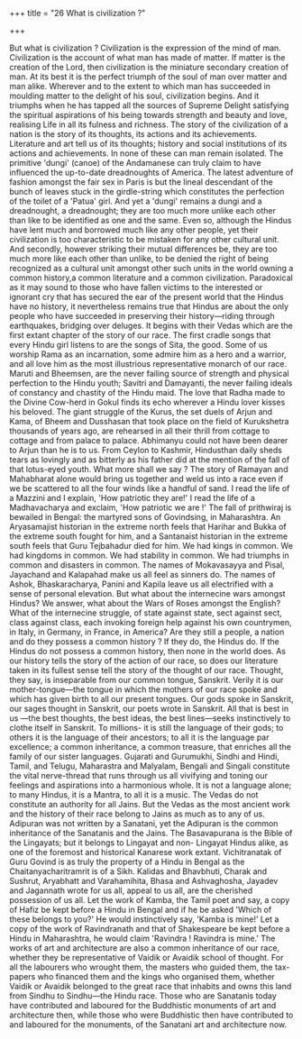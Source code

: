 +++
title = "26 What is civilization ?"

+++

But what is civilization ? Civilization is the expression of the mind of man. Civilization is the account of what man has made of matter. If matter is the creation of the Lord, then civilization is the miniature secondary creation of man. At its best it is the perfect triumph of the soul of man over matter and man alike. Wherever and to the extent to which man has succeeded in moulding matter to the delight of his soul, civilization begins. And it triumphs when he has tapped all the sources of Supreme Delight satisfying the spiritual aspirations of his being towards strength and beauty and love, realising Life in all its fulness and richness. The story of the civilization of a nation is the story of its thoughts, its actions and its achievements. Literature and art tell us of its thoughts; history and social institutions of its actions and achievements. In none of these can man remain isolated. The primitive 'dungi' (canoe) of the Andamanese can truly claim to have influenced the up-to-date dreadnoughts of America. The latest adventure of fashion amongst the fair sex in Paris is but the lineal descendant of the bunch of leaves stuck in the girdle-string which constitutes the perfection of the toilet of a 'Patua' girl. And yet a 'dungi' remains a dungi and a dreadnought, a dreadnought; they are too much more unlike each other than like to be identified as one and the same. Even so, although the Hindus have lent much and borrowed much like any other people, yet their civilization is too characteristic to be mistaken for any other cultural unit. And secondly, however striking their mutual differences be, they are too much more like each other than unlike, to be denied the right of being recognized as a cultural unit amongst other such units in the world owning a common history,a common literature and a common civilization. Paradoxical as it may sound to those who have fallen victims to the interested or ignorant cry that has secured the ear of the present world that the Hindus have no history, it nevertheless remains true that Hindus are about the only people who have succeeded in preserving their history—riding through earthquakes, bridging over deluges. It begins with their Vedas which are the first extant chapter of the story of our race. The first cradle songs that every Hindu girl listens to are the songs of Sita, the good. Some of us worship Rama as an incarnation, some admire him as a hero and a warrior, and all love him as the most illustrious representative monarch of our race. Maruti and Bheemsen, are the never failing source of strength and physical perfection to the Hindu youth; Savitri and Damayanti, the never failing ideals of constancy and chastity of the Hindu maid. The love that Radha made to the Divine Cow-herd in Gokul finds its echo wherever a Hindu lover kisses his beloved. The giant struggle of the Kurus, the set duels of Arjun and Kama, of Bheem and Dusshasan that took place on the field of Kurukshetra thousands of years ago, are rehearsed in all their thrill from cottage to cottage and from palace to palace. Abhimanyu could not have been dearer to Arjun than he is to us. From Ceylon to Kashmir, Hindusthan daily sheds tears as lovingly and as bitterly as his father did at the mention of the fall of that lotus-eyed youth. What more shall we say ? The story of Ramayan and Mahabharat alone would bring us together and weld us into a race even if we be scattered to all the four winds like a handful of sand. I read the life of a Mazzini and I explain, 'How patriotic they are!' I read the life of a Madhavacharya and exclaim, 'How patriotic we are !' The fall of prithwiraj is bewailed in Bengal: the martyred sons of Govindsing, in Maharashtra. An Aryasamajist historian in the extreme north feels that Harihar and Bukka of the extreme south fought for him, and a Santanaist historian in the extreme south feels that Guru Tejbahadur died for him. We had kings in common. We had kingdoms in common. We had stability in common. We had triumphs in common and disasters in common. The names of Mokavasayya and Pisal, Jayachand and Kalapahad make us all feel as sinners do. The names of Ashok, Bhaskaracharya, Panini and Kapila leave us all electrified with a sense of personal elevation. But what about the internecine wars amongst Hindus? We answer, what about the Wars of Roses amongst the English? What of the internecine struggle, of state against state, sect against sect, class against class, each invoking foreign help against his own countrymen, in Italy, in Germany, in France, in America? Are they still a people, a nation and do they possess a common history ? If they do, the Hindus do. If the Hindus do not possess a common history, then none in the world does. As our history tells the story of the action of our race, so does our literature taken in its fullest sense tell the story of the thought of our race. Thought, they say, is inseparable from our common tongue, Sanskrit. Verily it is our mother-tongue—the tongue in which the mothers of our race spoke and which has given birth to all our present tongues. Our gods spoke in Sanskrit, our sages thought in Sanskrit, our poets wrote in Sanskrit. All that is best in us —the best thoughts, the best ideas, the best lines—seeks instinctively to clothe itself in Sanskrit. To millions- it is still the language of their gods; to others it is the language of their ancestors; to all it is the language par excellence; a common inheritance, a common treasure, that enriches all the family of our sister languages. Gujarati and Gurumukhi, Sindhi and Hindi, Tamil, and Telugu, Maharastra and Malyalam, Bengali and Singali constitute the vital nerve-thread that runs through us all vivifying and toning our feelings and aspirations into a harmonious whole. It is not a language alone; to many Hindus, it is a Mantra, to all it is a music. The Vedas do not constitute an authority for all Jains. But the Vedas as the most ancient work and the history of their race belong to Jains as much as to any of us. Adipuran was not written by a Sanatani, yet the Adipuran is the common inheritance of the Sanatanis and the Jains. The Basavapurana is the Bible of the Lingayats; but it belongs to Lingayat and non- Lingayat Hindus alike, as one of the foremost and historical Kanarese work extant. Vichitranatak of Guru Govind is as truly the property of a Hindu in Bengal as the Chaitanyacharitramrit is of a Sikh. Kalidas and Bhavbhuti, Charak and Sushrut, Aryabhatt and Varahamihita, Bhasa and Ashvaghosha, Jayadev and Jagannath wrote for us all, appeal to us all, are the cherished possession of us all. Let the work of Kamba, the Tamil poet and say, a copy of Hafiz be kept before a Hindu in Bengal and if he be asked 'Which of these belongs to you?' He would instinctively say, 'Kamba is mine!' Let a copy of the work of Ravindranath and that of Shakespeare be kept before a Hindu in Maharashtra, he would claim 'Ravindra ! Ravindra is mine.' The works of art and architecture are also a common inheritance of our race, whether they be representative of Vaidik or Avaidik school of thought. For all the labourers who wrought them, the masters who guided them, the tax-papers who financed them and the kings who organised them, whether Vaidik or Avaidik belonged to the great race that inhabits and owns this land from Sindhu to Sindhu—the Hindu race. Those who are Sanatanis today have contributed and laboured for the Buddhistic monuments of art and architecture then, while those who were Buddhistic then have contributed to and laboured for the monuments, of the Sanatani art and architecture now. 
